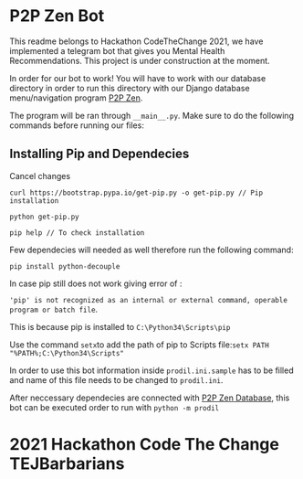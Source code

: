 # P2P Zen Bot
This readme belongs to Hackathon CodeTheChange 2021, we have implemented a telegram bot that gives you Mental Health Recommendations. This project is under construction at the moment.

In order for our bot to work! You will have to work with our database directory in order to run this directory with our Django database menu/navigation program [P2P Zen](https://github.com/emiravc/P2P-Zen-Bot).

The program will be ran through `__main__.py`. Make sure to do the following commands before running our files:

## Installing Pip and Dependecies
Cancel changes
```
curl https://bootstrap.pypa.io/get-pip.py -o get-pip.py // Pip installation

python get-pip.py

pip help // To check installation
```

Few dependecies will needed as well therefore run the following command:

```
pip install python-decouple
```

In case pip still does not work giving error of :

`'pip' is not recognized as an internal or external command, operable program or batch file`.

This is because pip is installed to `C:\Python34\Scripts\pip`

Use the command `setx`to add the path of pip to Scripts file:`setx PATH "%PATH%;C:\Python34\Scripts" `

In order to use this bot information inside `prodil.ini.sample` has to be filled and name of this file needs to be changed to `prodil.ini`.

After neccessary dependecies are connected with [P2P Zen Database](https://github.com/emiravc/P2P-Zen-Bot), this bot can be executed order to run with `python -m prodil`

# 2021 Hackathon Code The Change TEJBarbarians
